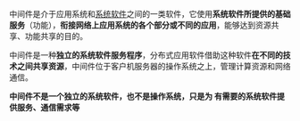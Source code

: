 





中间件是介于应用系统和[系统软件](https://baike.baidu.com/item/系统软件/215962)之间的一类软件，它使用**系统软件所提供的基础服务**（功能），**衔接网络上应用系统的各个部分或不同的应用**，能够达到资源共享、功能共享的目的。



中间件是一种**独立的系统软件服务程序**，分布式应用软件借助这种软件**在不同的技术之间共享资源**，中间件位于客户机服务器的操作系统之上，管理计算资源和网络通信。



**中间件不是一个独立的系统软件，也不是操作系统，只是为 有需要的系统软件提供服务、通信需求等**

















































































































































































































































































































































































































